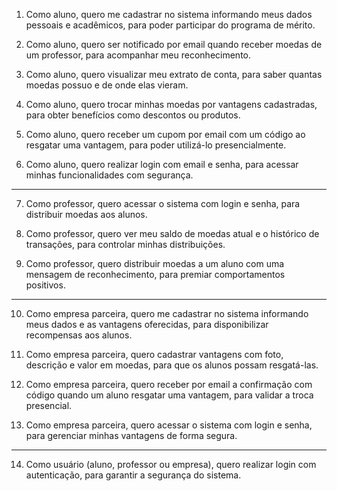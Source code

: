 1. Como aluno, quero me cadastrar no sistema informando meus dados pessoais e acadêmicos, para poder participar do programa de mérito.

2. Como aluno, quero ser notificado por email quando receber moedas de um professor, para acompanhar meu reconhecimento.

3. Como aluno, quero visualizar meu extrato de conta, para saber quantas moedas possuo e de onde elas vieram.

4. Como aluno, quero trocar minhas moedas por vantagens cadastradas, para obter benefícios como descontos ou produtos.

5. Como aluno, quero receber um cupom por email com um código ao resgatar uma vantagem, para poder utilizá-lo presencialmente.

6. Como aluno, quero realizar login com email e senha, para acessar minhas funcionalidades com segurança.

---

7. Como professor, quero acessar o sistema com login e senha, para distribuir moedas aos alunos.

8. Como professor, quero ver meu saldo de moedas atual e o histórico de transações, para controlar minhas distribuições.

9. Como professor, quero distribuir moedas a um aluno com uma mensagem de reconhecimento, para premiar comportamentos positivos.

---

10. Como empresa parceira, quero me cadastrar no sistema informando meus dados e as vantagens oferecidas, para disponibilizar recompensas aos alunos.

11. Como empresa parceira, quero cadastrar vantagens com foto, descrição e valor em moedas, para que os alunos possam resgatá-las.

12. Como empresa parceira, quero receber por email a confirmação com código quando um aluno resgatar uma vantagem, para validar a troca presencial.

13. Como empresa parceira, quero acessar o sistema com login e senha, para gerenciar minhas vantagens de forma segura.

---

14. Como usuário (aluno, professor ou empresa), quero realizar login com autenticação, para garantir a segurança do sistema.
